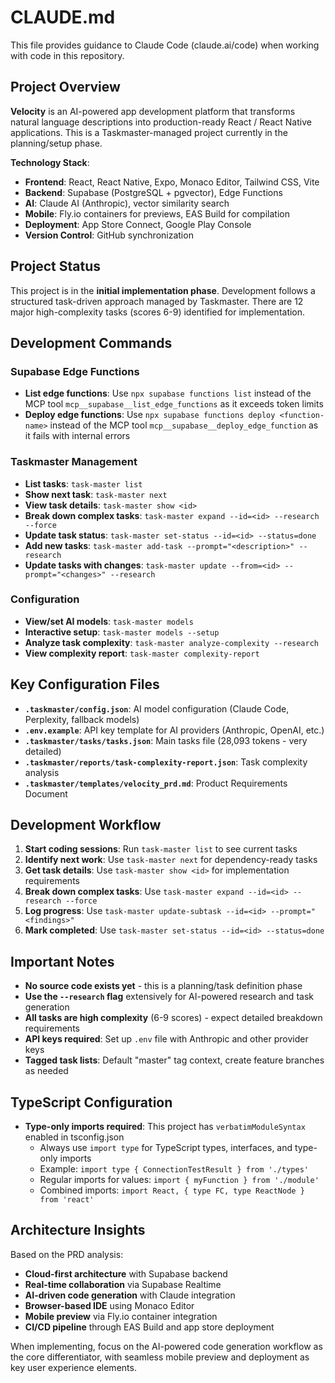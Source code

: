 # CLAUDE.md

This file provides guidance to Claude Code (claude.ai/code) when working with code in this repository.

## Project Overview

**Velocity** is an AI-powered app development platform that transforms natural language descriptions into production-ready React / React Native applications. This is a Taskmaster-managed project currently in the planning/setup phase.

**Technology Stack**:

- **Frontend**: React, React Native, Expo, Monaco Editor, Tailwind CSS, Vite
- **Backend**: Supabase (PostgreSQL + pgvector), Edge Functions
- **AI**: Claude AI (Anthropic), vector similarity search
- **Mobile**: Fly.io containers for previews, EAS Build for compilation
- **Deployment**: App Store Connect, Google Play Console
- **Version Control**: GitHub synchronization

## Project Status

This project is in the **initial implementation phase**. Development follows a structured task-driven approach managed by Taskmaster. There are 12 major high-complexity tasks (scores 6-9) identified for implementation.

## Development Commands

### Supabase Edge Functions

- **List edge functions**: Use `npx supabase functions list` instead of the MCP tool `mcp__supabase__list_edge_functions` as it exceeds token limits
- **Deploy edge functions**: Use `npx supabase functions deploy <function-name>` instead of the MCP tool `mcp__supabase__deploy_edge_function` as it fails with internal errors

### Taskmaster Management

- **List tasks**: `task-master list`
- **Show next task**: `task-master next`
- **View task details**: `task-master show <id>`
- **Break down complex tasks**: `task-master expand --id=<id> --research --force`
- **Update task status**: `task-master set-status --id=<id> --status=done`
- **Add new tasks**: `task-master add-task --prompt="<description>" --research`
- **Update tasks with changes**: `task-master update --from=<id> --prompt="<changes>" --research`

### Configuration

- **View/set AI models**: `task-master models`
- **Interactive setup**: `task-master models --setup`
- **Analyze task complexity**: `task-master analyze-complexity --research`
- **View complexity report**: `task-master complexity-report`

## Key Configuration Files

- **`.taskmaster/config.json`**: AI model configuration (Claude Code, Perplexity, fallback models)
- **`.env.example`**: API key template for AI providers (Anthropic, OpenAI, etc.)
- **`.taskmaster/tasks/tasks.json`**: Main tasks file (28,093 tokens - very detailed)
- **`.taskmaster/reports/task-complexity-report.json`**: Task complexity analysis
- **`.taskmaster/templates/velocity_prd.md`**: Product Requirements Document

## Development Workflow

1. **Start coding sessions**: Run `task-master list` to see current tasks
2. **Identify next work**: Use `task-master next` for dependency-ready tasks
3. **Get task details**: Use `task-master show <id>` for implementation requirements
4. **Break down complex tasks**: Use `task-master expand --id=<id> --research --force`
5. **Log progress**: Use `task-master update-subtask --id=<id> --prompt="<findings>"`
6. **Mark completed**: Use `task-master set-status --id=<id> --status=done`

## Important Notes

- **No source code exists yet** - this is a planning/task definition phase
- **Use the `--research` flag** extensively for AI-powered research and task generation
- **All tasks are high complexity** (6-9 scores) - expect detailed breakdown requirements
- **API keys required**: Set up `.env` file with Anthropic and other provider keys
- **Tagged task lists**: Default "master" tag context, create feature branches as needed

## TypeScript Configuration

- **Type-only imports required**: This project has `verbatimModuleSyntax` enabled in tsconfig.json
  - Always use `import type` for TypeScript types, interfaces, and type-only imports
  - Example: `import type { ConnectionTestResult } from './types'`
  - Regular imports for values: `import { myFunction } from './module'`
  - Combined imports: `import React, { type FC, type ReactNode } from 'react'`

## Architecture Insights

Based on the PRD analysis:

- **Cloud-first architecture** with Supabase backend
- **Real-time collaboration** via Supabase Realtime
- **AI-driven code generation** with Claude integration
- **Browser-based IDE** using Monaco Editor
- **Mobile preview** via Fly.io container integration
- **CI/CD pipeline** through EAS Build and app store deployment

When implementing, focus on the AI-powered code generation workflow as the core differentiator, with seamless mobile preview and deployment as key user experience elements.

